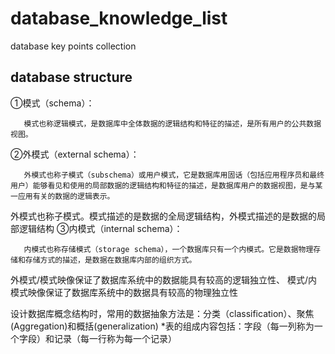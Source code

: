 # database_knowledge_list
database key points collection

## database structure
①模式（schema）：

       模式也称逻辑模式，是数据库中全体数据的逻辑结构和特征的描述，是所有用户的公共数据视图。
②外模式（external schema）：

       外模式也称子模式（subschema）或用户模式，它是数据库用固话（包括应用程序员和最终用户）能够看见和使用的局部数据的逻辑结构和特征的描述，是数据库用户的数据视图，是与某一应用有关的数据的逻辑表示。
外模式也称子模式。模式描述的是数据的全局逻辑结构，外模式描述的是数据的局部逻辑结构
③内模式（internal schema）：

       内模式也称存储模式（storage schema），一个数据库只有一个内模式。它是数据物理存储和存储方式的描述，是数据在数据库内部的组织方式。
外模式/模式映像保证了数据库系统中的数据能具有较高的逻辑独立性、
模式/内模式映像保证了数据库系统中的数据具有较高的物理独立性

设计数据库概念结构时，常用的数据抽象方法是：分类（classification）、聚焦(Aggregation)和概括(generalization)
*表的组成内容包括：字段（每一列称为一个字段）和记录（每一行称为每一个记录）

